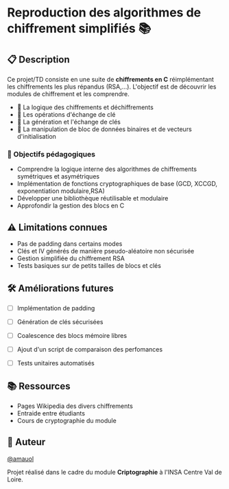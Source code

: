 # Reproduction des algorithmes de chiffrement simplifiés 📚

## 📋 Description

Ce projet/TD consiste en une suite de **chiffrements en C** réimplémentant les chiffrements les plus répandus (RSA,...). L'objectif est de découvrir les modules de chiffrement et les comprendre.

- 🧠 La logique des chiffrements et déchiffrements
- 📂 Les opérations d'échange de clé
- 🔑 La génération et l'échange de clés
- 💾 La manipulation de bloc de données binaires et de vecteurs d'initialisation

### 🎯 Objectifs pédagogiques

- Comprendre la logique interne des algorithmes de chiffrements symétriques et asymétriques
- Implémentation de fonctions cryptographiques de base (GCD, XCCGD, exponentiation modulaire,RSA)
- Développer une bibliothèque réutilisable et modulaire
- Approfondir la gestion des blocs en C
  
## ⚠️ Limitations connues

- Pas de padding dans certains modes
- Clés et IV générés de manière pseudo-aléatoire non sécurisée
- Gestion simplifiée du chiffrement RSA
- Tests basiques sur de petits tailles de blocs et clés

## 🛠️ Améliorations futures

- [ ] Implémentation de padding
- [ ] Génération de clés sécurisées
- [ ] Coalescence des blocs mémoire libres
- [ ] Ajout d'un script de comparaison des perfomances
- [ ] Tests unitaires automatisés


## 📚 Ressources

- Pages Wikipedia des divers chiffrements
- Entraide entre étudiants
- Cours de cryptographie du module

## 👤 Auteur

[@amauol](https://github.com/amauol)

Projet réalisé dans le cadre du module **Criptographie** à l'INSA Centre Val de Loire.

